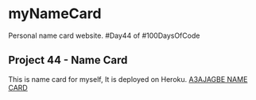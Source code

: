 # myNameCard
Personal name card website.
#Day44 of #100DaysOfCode


## Project 44 - Name Card
This is name card for myself, It is deployed on Heroku.
[A3AJAGBE NAME CARD](https://a3ajagbe-nc.herokuapp.com)
